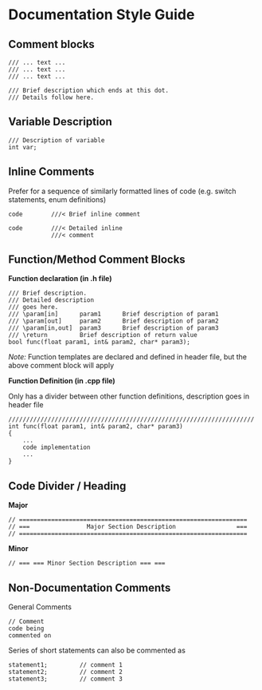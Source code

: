 # Documentation Style Guide

## Comment blocks

```
/// ... text ... 
/// ... text ...
/// ... text ...
```

```
/// Brief description which ends at this dot. 
/// Details follow here.
```

## Variable Description

```	
/// Description of variable
int var;
```

## Inline Comments

Prefer for a sequence of similarly formatted lines of code (e.g. switch statements, enum definitions)

```
code		///< Brief inline comment
```

```
code		///< Detailed inline
			///< comment
```

## Function/Method Comment Blocks

**Function declaration (in .h file)**

```
/// Brief description.
/// Detailed description
/// goes here.
/// \param[in]		param1		Brief description of param1		
/// \param[out]		param2		Brief description of param2
/// \param[in,out]	param3		Brief description of param3
/// \return			Brief description of return value
bool func(float param1, int& param2, char* param3);

```

*Note:* Function templates are declared and defined in header file, but the above comment block will apply

**Function Definition (in .cpp file)**

Only has a divider between other function definitions, description goes in header file

```
/////////////////////////////////////////////////////////////////////
int func(float param1, int& param2, char* param3)
{
	... 
    code implementation
    ...
}

```



## Code Divider / Heading

**Major**

```
// ================================================================
// ===                Major Section Description                 ===
// ================================================================
```

**Minor**

```
// === === Minor Section Description === ===
```

## Non-Documentation Comments

General Comments

```
// Comment
code being 
commented on
```

Series of short statements can also be commented as

```
statement1;			// comment 1
statement2;			// comment 2
statement3;			// comment 3

```



